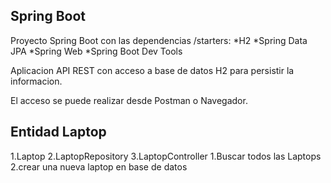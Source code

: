 ## Spring Boot
Proyecto Spring Boot con las dependencias /starters:
*H2
*Spring Data JPA
*Spring Web
*Spring Boot Dev Tools

Aplicacion API REST con acceso a base de datos H2 para persistir la informacion.

El acceso se puede realizar desde Postman o Navegador.

## Entidad Laptop

1.Laptop
2.LaptopRepository
3.LaptopController
    1.Buscar todos las Laptops
    2.crear una nueva laptop en base de datos


